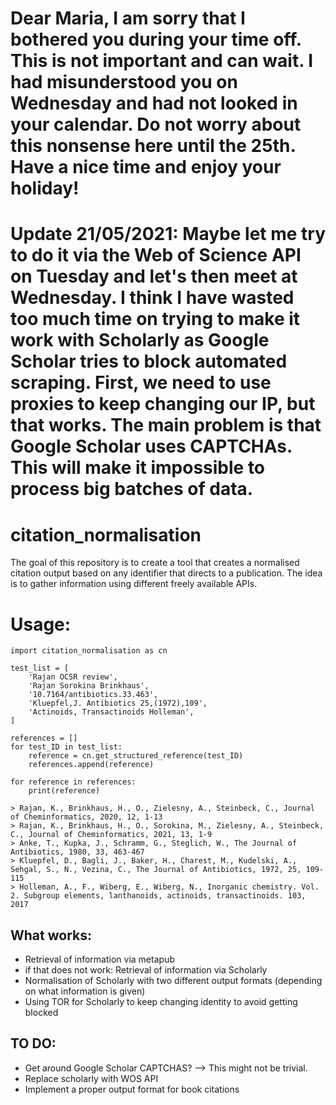 # Dear Maria, I am sorry that I bothered you during your time off. This is not important and can wait. I had misunderstood you on Wednesday and had not looked in your calendar. Do not worry about this nonsense here until the 25th. Have a nice time and enjoy your holiday!

# Update 21/05/2021: Maybe let me try to do it via the Web of Science API on Tuesday and let's then meet at Wednesday. I think I have wasted too much time on trying to make it work with Scholarly as Google Scholar tries to block automated scraping. First, we need to use proxies to keep changing our IP, but that works. The main problem is that Google Scholar uses CAPTCHAs. This will make it impossible to process big batches of data.

# citation_normalisation
The goal of this repository is to create a tool that creates a normalised citation output based on any identifier that directs to a publication. The idea is to gather information using different freely available APIs.

# Usage:

```
import citation_normalisation as cn

test_list = [
    'Rajan OCSR review',
    'Rajan Sorokina Brinkhaus',
    '10.7164/antibiotics.33.463',
    'Kluepfel,J. Antibiotics 25,(1972),109',
    'Actinoids, Transactinoids Holleman',
]

references = []
for test_ID in test_list:
    reference = cn.get_structured_reference(test_ID)
    references.append(reference)
    
for reference in references:
    print(reference)
    
> Rajan, K., Brinkhaus, H., O., Zielesny, A., Steinbeck, C., Journal of Cheminformatics, 2020, 12, 1-13
> Rajan, K., Brinkhaus, H., O., Sorokina, M., Zielesny, A., Steinbeck, C., Journal of Cheminformatics, 2021, 13, 1-9
> Anke, T., Kupka, J., Schramm, G., Steglich, W., The Journal of Antibiotics, 1980, 33, 463-467
> Kluepfel, D., Bagli, J., Baker, H., Charest, M., Kudelski, A., Sehgal, S., N., Vezina, C., The Journal of Antibiotics, 1972, 25, 109-115
> Holleman, A., F., Wiberg, E., Wiberg, N., Inorganic chemistry. Vol. 2. Subgroup elements, lanthanoids, actinoids, transactinoids. 103, 2017
```
## What works:
- Retrieval of information via metapub
- if that does not work: Retrieval of information via Scholarly
- Normalisation of Scholarly with two different output formats (depending on what information is given)
- Using TOR for Scholarly to keep changing identity to avoid getting blocked

## TO DO:
- Get around Google Scholar CAPTCHAS? --> This might not be trivial. 
- Replace scholarly with WOS API
- Implement a proper output format for book citations
